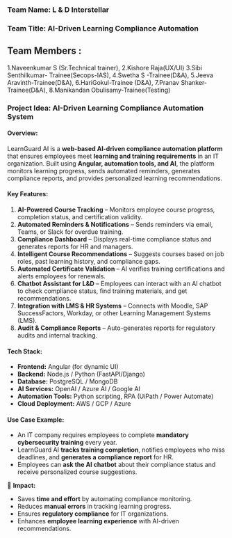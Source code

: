 
### Team Name: L & D Interstellar
### Team Title: AI-Driven Learning Compliance Automation
## Team Members  : 
1.Naveenkumar S (Sr.Technical trainer),
2.Kishore Raja(UX/UI)
3.Sibi Senthilkumar- Trainee(Secops-IAS),
4.Swetha S -Trainee(D&A),
5.Jeeva Aravinth-Trainee(D&A),
6.HariGokul-Trainee (D&A),
7.Pranav Shanker-Trainee(D&A),
8.Manikandan Obulisamy-Trainee(Testing)













### **Project Idea: AI-Driven Learning Compliance Automation System**  


#### **Overview:**  
LearnGuard AI is a **web-based AI-driven compliance automation platform** that ensures employees meet **learning and training requirements** in an IT organization. Built using **Angular, automation tools, and AI**, the platform monitors learning progress, sends automated reminders, generates compliance reports, and provides personalized learning recommendations.  

#### **Key Features:**  
1. **AI-Powered Course Tracking** – Monitors employee course progress, completion status, and certification validity.  
2. **Automated Reminders & Notifications** – Sends reminders via email, Teams, or Slack for overdue training.  
3. **Compliance Dashboard** – Displays real-time compliance status and generates reports for HR and managers.  
4. **Intelligent Course Recommendations** – Suggests courses based on job roles, past learning history, and compliance gaps.  
5. **Automated Certificate Validation** – AI verifies training certifications and alerts employees for renewals.  
6. **Chatbot Assistant for L&D** – Employees can interact with an AI chatbot to check compliance status, find training materials, and get recommendations.  
7. **Integration with LMS & HR Systems** – Connects with Moodle, SAP SuccessFactors, Workday, or other Learning Management Systems (LMS).  
8. **Audit & Compliance Reports** – Auto-generates reports for regulatory audits and internal tracking.  

#### **Tech Stack:**  
- **Frontend:** Angular (for dynamic UI)  
- **Backend:** Node.js / Python (FastAPI/Django)  
- **Database:** PostgreSQL / MongoDB  
- **AI Services:** OpenAI / Azure AI / Google AI  
- **Automation Tools:** Python scripting, RPA (UiPath / Power Automate)  
- **Cloud Deployment:** AWS / GCP / Azure  

#### **Use Case Example:**  
- An IT company requires employees to complete **mandatory cybersecurity training** every year.  
- LearnGuard AI **tracks training completion**, notifies employees who miss deadlines, and **generates a compliance report** for HR.  
- Employees can **ask the AI chatbot** about their compliance status and receive personalized course suggestions.  

🚀 **Impact:**  
- Saves **time and effort** by automating compliance monitoring.  
- Reduces **manual errors** in tracking learning progress.  
- Ensures **regulatory compliance** for IT organizations.  
- Enhances **employee learning experience** with AI-driven recommendations.  
